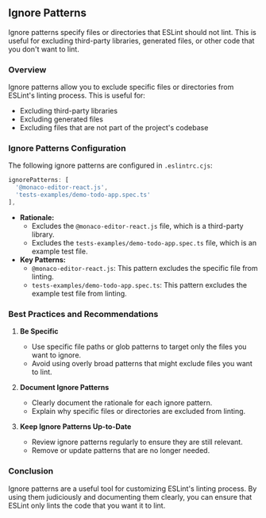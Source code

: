 ## Ignore Patterns

Ignore patterns specify files or directories that ESLint should not lint. This is useful for excluding third-party libraries, generated files, or other code that you don't want to lint.

### Overview

Ignore patterns allow you to exclude specific files or directories from ESLint's linting process. This is useful for:
- Excluding third-party libraries
- Excluding generated files
- Excluding files that are not part of the project's codebase

### Ignore Patterns Configuration

The following ignore patterns are configured in `.eslintrc.cjs`:

```javascript
ignorePatterns: [
  '@monaco-editor-react.js',
  'tests-examples/demo-todo-app.spec.ts'
],
```

-   **Rationale:**
    -   Excludes the `@monaco-editor-react.js` file, which is a third-party library.
    -   Excludes the `tests-examples/demo-todo-app.spec.ts` file, which is an example test file.
-   **Key Patterns:**
    -   `@monaco-editor-react.js`: This pattern excludes the specific file from linting.
    -   `tests-examples/demo-todo-app.spec.ts`: This pattern excludes the example test file from linting.

### Best Practices and Recommendations

1. **Be Specific**
   - Use specific file paths or glob patterns to target only the files you want to ignore.
   - Avoid using overly broad patterns that might exclude files you want to lint.

2. **Document Ignore Patterns**
   - Clearly document the rationale for each ignore pattern.
   - Explain why specific files or directories are excluded from linting.

3. **Keep Ignore Patterns Up-to-Date**
   - Review ignore patterns regularly to ensure they are still relevant.
   - Remove or update patterns that are no longer needed.

### Conclusion

Ignore patterns are a useful tool for customizing ESLint's linting process. By using them judiciously and documenting them clearly, you can ensure that ESLint only lints the code that you want it to lint.
